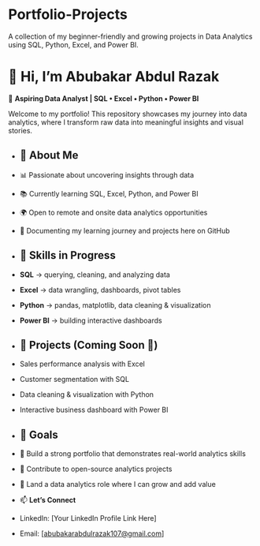 # Portfolio-Projects
A collection of my beginner-friendly and growing projects in Data Analytics using SQL, Python, Excel, and Power BI.
# 👋 Hi, I’m Abubakar Abdul Razak  

🎯 **Aspiring Data Analyst | SQL • Excel • Python • Power BI**  

Welcome to my portfolio! This repository showcases my journey into data analytics, where I transform raw data into meaningful insights and visual stories.  

- ## 🔹 About Me
- 📊 Passionate about uncovering insights through data  
- 📚 Currently learning SQL, Excel, Python, and Power BI  
- 🌍 Open to remote and onsite data analytics opportunities  
- 📝 Documenting my learning journey and projects here on GitHub  

- ## 🔹 Skills in Progress
- **SQL** → querying, cleaning, and analyzing data  
- **Excel** → data wrangling, dashboards, pivot tables  
- **Python** → pandas, matplotlib, data cleaning & visualization  
- **Power BI** → building interactive dashboards  

- ## 🔹 Projects (Coming Soon 🚀)
- Sales performance analysis with Excel  
- Customer segmentation with SQL  
- Data cleaning & visualization with Python  
- Interactive business dashboard with Power BI  

- ## 🔹 Goals
- 💼 Build a strong portfolio that demonstrates real-world analytics skills  
- 🌟 Contribute to open-source analytics projects  
- 🚀 Land a data analytics role where I can grow and add value  

- 📫 **Let’s Connect**  
- LinkedIn: [Your LinkedIn Profile Link Here]  
- Email: [abubakarabdulrazak107@gmail.com]
